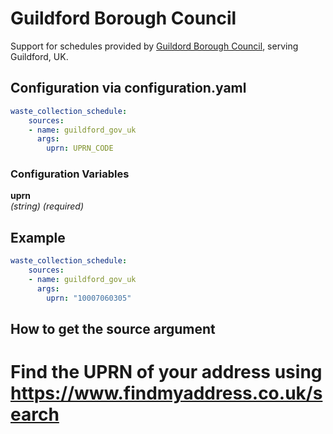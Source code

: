 # Guildford Borough Council

Support for schedules provided by [Guildord Borough Council](https://my.guildford.gov.uk/customers/s/view-bin-collections), serving Guildford, UK.

## Configuration via configuration.yaml

```yaml
waste_collection_schedule:
    sources:
    - name: guildford_gov_uk
      args:
        uprn: UPRN_CODE
```

### Configuration Variables

**uprn**  
*(string) (required)*

## Example

```yaml
waste_collection_schedule:
    sources:
    - name: guildford_gov_uk
      args:
        uprn: "10007060305"
```

## How to get the source argument
#  Find the UPRN of your address using https://www.findmyaddress.co.uk/search
